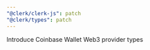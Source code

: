 ```yaml
---
"@clerk/clerk-js": patch
"@clerk/types": patch
---
```


Introduce Coinbase Wallet Web3 provider types
